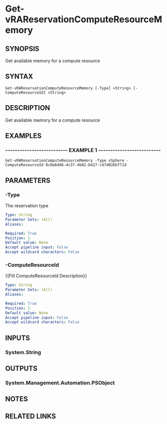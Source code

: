 # Get-vRAReservationComputeResourceMemory

## SYNOPSIS
Get available memory for a compute resource

## SYNTAX

```
Get-vRAReservationComputeResourceMemory [-Type] <String> [-ComputeResourceId] <String>
```

## DESCRIPTION
Get available memory for a compute resource

## EXAMPLES

### -------------------------- EXAMPLE 1 --------------------------
```
Get-vRAReservationComputeResourceMemory -Type vSphere -ComputeResourceId 0c0a6d46-4c37-4b82-b427-c47d026bf71d
```

## PARAMETERS

### -Type
The reservation type

```yaml
Type: String
Parameter Sets: (All)
Aliases: 

Required: True
Position: 1
Default value: None
Accept pipeline input: False
Accept wildcard characters: False
```

### -ComputeResourceId
{{Fill ComputeResourceId Description}}

```yaml
Type: String
Parameter Sets: (All)
Aliases: 

Required: True
Position: 2
Default value: None
Accept pipeline input: False
Accept wildcard characters: False
```

## INPUTS

### System.String

## OUTPUTS

### System.Management.Automation.PSObject

## NOTES

## RELATED LINKS

